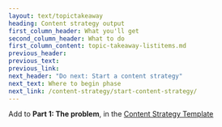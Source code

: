 ```yaml
---
layout: text/topictakeaway
heading: Content strategy output
first_column_header: What you'll get
second_column_header: What to do
first_column_content: topic-takeaway-listitems.md
previous_header:
previous_text:
previous_link:
next_header: "Do next: Start a content strategy"
next_text: Where to begin phase
next_link: /content-strategy/start-content-strategy/
---
```


Add to **Part 1: The problem**, in the [Content Strategy Template](/content-strategy/start-content-strategy/show-problem-evidence/content-strategy-template/)
